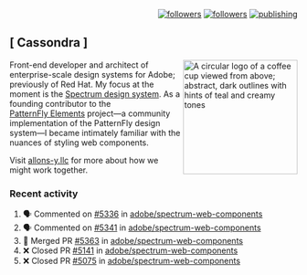 <p align="right"><a rel="me" href="https://front-end.social/@castastrophe">
    <img alt="followers" title="Follow me on Mastodon" src="https://img.shields.io/mastodon/follow/109297102751309835?domain=https%3A%2F%2Ffront-end.social&label=Follow&logo=mastodon&logoColor=white&style=for-the-badge&labelColor=008080&color=006969"/></a>
  <a href="https://codepen.io/castastrophe/">
    <img alt="followers" title="Follow me on CodePen" src="https://img.shields.io/badge/23-1?color=640464&labelColor=7c007c&style=for-the-badge&logo=codepen&label=Follow"/></a>
<a href="https://castastrophe.medium.com/">
    <img alt="publishing" title="View articles on Medium" src="https://img.shields.io/badge/107-1?color=666&labelColor=444&label=subscribe&logo=medium&logoColor=white&style=for-the-badge"/></a>
</p>

## [&nbsp;Cassondra&nbsp;]

<img align="right" src="https://github-production-user-asset-6210df.s3.amazonaws.com/1840295/253016758-ba468774-1cd3-42c2-8f43-947b5eeb5edf.png" height="200" alt="A circular logo of a coffee cup viewed from above; abstract, dark outlines with hints of teal and creamy tones">

Front-end developer and architect of enterprise-scale design systems for Adobe; previously of Red Hat. My focus at the moment is the [Spectrum design system](https://github.com/adobe/spectrum-css). As a founding contributor to the [PatternFly&nbsp;Elements](https://github.com/patternfly/patternfly-elements) project&mdash;a community implementation of the PatternFly design system&mdash;I became intimately familiar with the nuances of styling web components.

Visit [allons-y.llc](http://allons-y.llc/) for more about how we might work together.

### Recent activity

<!--START_SECTION:activity-->
1. 🗣 Commented on [#5336](https://github.com/adobe/spectrum-web-components/pull/5336#issuecomment-2797743885) in [adobe/spectrum-web-components](https://github.com/adobe/spectrum-web-components)
2. 🗣 Commented on [#5341](https://github.com/adobe/spectrum-web-components/pull/5341#issuecomment-2797708487) in [adobe/spectrum-web-components](https://github.com/adobe/spectrum-web-components)
3. 🎉 Merged PR [#5363](https://github.com/adobe/spectrum-web-components/pull/5363) in [adobe/spectrum-web-components](https://github.com/adobe/spectrum-web-components)
4. ❌ Closed PR [#5141](https://github.com/adobe/spectrum-web-components/pull/5141) in [adobe/spectrum-web-components](https://github.com/adobe/spectrum-web-components)
5. ❌ Closed PR [#5075](https://github.com/adobe/spectrum-web-components/pull/5075) in [adobe/spectrum-web-components](https://github.com/adobe/spectrum-web-components)
<!--END_SECTION:activity-->
